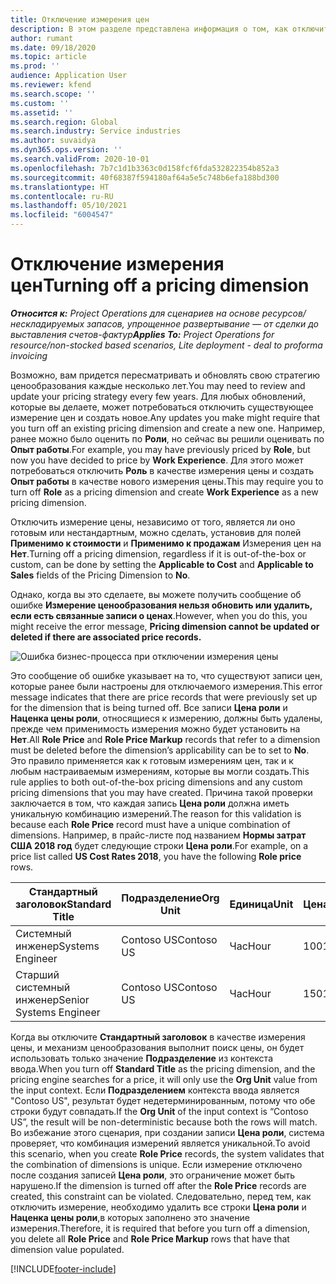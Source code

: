 ```yaml
---
title: Отключение измерения цен
description: В этом разделе представлена информация о том, как отключить измерения цен.
author: rumant
ms.date: 09/18/2020
ms.topic: article
ms.prod: ''
audience: Application User
ms.reviewer: kfend
ms.search.scope: ''
ms.custom: ''
ms.assetid: ''
ms.search.region: Global
ms.search.industry: Service industries
ms.author: suvaidya
ms.dyn365.ops.version: ''
ms.search.validFrom: 2020-10-01
ms.openlocfilehash: 7b7c1d1b3363c0d158fcf6fda532822354b852a3
ms.sourcegitcommit: 40f68387f594180af64a5e5c748b6efa188bd300
ms.translationtype: HT
ms.contentlocale: ru-RU
ms.lasthandoff: 05/10/2021
ms.locfileid: "6004547"
---
```

# <a name="turning-off-a-pricing-dimension"></a><span data-ttu-id="959fc-103">Отключение измерения цен</span><span class="sxs-lookup"><span data-stu-id="959fc-103">Turning off a pricing dimension</span></span>

<span data-ttu-id="959fc-104">_**Относится к:** Project Operations для сценариев на основе ресурсов/нескладируемых запасов, упрощенное развертывание — от сделки до выставления счетов-фактур_</span><span class="sxs-lookup"><span data-stu-id="959fc-104">_**Applies To:** Project Operations for resource/non-stocked based scenarios, Lite deployment - deal to proforma invoicing_</span></span>

<span data-ttu-id="959fc-105">Возможно, вам придется пересматривать и обновлять свою стратегию ценообразования каждые несколько лет.</span><span class="sxs-lookup"><span data-stu-id="959fc-105">You may need to review and update your pricing strategy every few years.</span></span> <span data-ttu-id="959fc-106">Для любых обновлений, которые вы делаете, может потребоваться отключить существующее измерение цен и создать новое.</span><span class="sxs-lookup"><span data-stu-id="959fc-106">Any updates you make might require that you turn off an existing pricing dimension and create a new one.</span></span> <span data-ttu-id="959fc-107">Например, ранее можно было оценить по **Роли**, но сейчас вы решили оценивать по **Опыт работы**.</span><span class="sxs-lookup"><span data-stu-id="959fc-107">For example, you may have previously priced by **Role**, but now you have decided to price by **Work Experience**.</span></span> <span data-ttu-id="959fc-108">Для этого может потребоваться отключить **Роль** в качестве измерения цены и создать **Опыт работы** в качестве нового измерения цены.</span><span class="sxs-lookup"><span data-stu-id="959fc-108">This may require you to turn off **Role** as a pricing dimension and create **Work Experience** as a new pricing dimension.</span></span> 

<span data-ttu-id="959fc-109">Отключить измерение цены, независимо от того, является ли оно готовым или нестандартным, можно сделать, установив для полей **Применимо к стоимости** и **Применимо к продажам** Измерения цен на **Нет**.</span><span class="sxs-lookup"><span data-stu-id="959fc-109">Turning off a pricing dimension, regardless if it is out-of-the-box or custom, can be done by setting the **Applicable to Cost** and **Applicable to Sales** fields of the Pricing Dimension to **No**.</span></span>

<span data-ttu-id="959fc-110">Однако, когда вы это сделаете, вы можете получить сообщение об ошибке **Измерение ценообразования нельзя обновить или удалить, если есть связанные записи о ценах**.</span><span class="sxs-lookup"><span data-stu-id="959fc-110">However, when you do this, you might receive the error message, **Pricing dimension cannot be updated or deleted if there are associated price records.**</span></span>

![Ошибка бизнес-процесса при отключении измерения цены](media/Business-Process-Error.png)

<span data-ttu-id="959fc-112">Это сообщение об ошибке указывает на то, что существуют записи цен, которые ранее были настроены для отключаемого измерения.</span><span class="sxs-lookup"><span data-stu-id="959fc-112">This error message indicates that there are price records that were previously set up for the dimension that is being turned off.</span></span> <span data-ttu-id="959fc-113">Все записи **Цена роли** и **Наценка цены роли**, относящиеся к измерению, должны быть удалены, прежде чем применимость измерения можно будет установить на **Нет**.</span><span class="sxs-lookup"><span data-stu-id="959fc-113">All **Role Price** and **Role Price Markup** records that refer to a dimension must be deleted before the dimension’s applicability can be to set to **No**.</span></span> <span data-ttu-id="959fc-114">Это правило применяется как к готовым измерениям цен, так и к любым настраиваемым измерениям, которые вы могли создать.</span><span class="sxs-lookup"><span data-stu-id="959fc-114">This rule applies to both out-of-the-box pricing dimensions and any custom pricing dimensions that you may have created.</span></span> <span data-ttu-id="959fc-115">Причина такой проверки заключается в том, что каждая запись **Цена роли** должна иметь уникальную комбинацию измерений.</span><span class="sxs-lookup"><span data-stu-id="959fc-115">The reason for this validation is because each **Role Price** record must have a unique combination of dimensions.</span></span> <span data-ttu-id="959fc-116">Например, в прайс-листе под названием **Нормы затрат США 2018 год** будет следующие строки **Цена роли**.</span><span class="sxs-lookup"><span data-stu-id="959fc-116">For example, on a price list called **US Cost Rates 2018**, you have the following **Role price** rows.</span></span> 

| <span data-ttu-id="959fc-117">Стандартный заголовок</span><span class="sxs-lookup"><span data-stu-id="959fc-117">Standard Title</span></span>         | <span data-ttu-id="959fc-118">Подразделение</span><span class="sxs-lookup"><span data-stu-id="959fc-118">Org Unit</span></span>    |<span data-ttu-id="959fc-119">Единица</span><span class="sxs-lookup"><span data-stu-id="959fc-119">Unit</span></span>   |<span data-ttu-id="959fc-120">Цена</span><span class="sxs-lookup"><span data-stu-id="959fc-120">Price</span></span>  |<span data-ttu-id="959fc-121">Валюта</span><span class="sxs-lookup"><span data-stu-id="959fc-121">Currency</span></span>  |
| -----------------------|-------------|-------|-------|----------|
| <span data-ttu-id="959fc-122">Системный инженер</span><span class="sxs-lookup"><span data-stu-id="959fc-122">Systems Engineer</span></span>|<span data-ttu-id="959fc-123">Contoso US</span><span class="sxs-lookup"><span data-stu-id="959fc-123">Contoso US</span></span>|<span data-ttu-id="959fc-124">Час</span><span class="sxs-lookup"><span data-stu-id="959fc-124">Hour</span></span>| <span data-ttu-id="959fc-125">100</span><span class="sxs-lookup"><span data-stu-id="959fc-125">100</span></span>|<span data-ttu-id="959fc-126">Доллар США</span><span class="sxs-lookup"><span data-stu-id="959fc-126">USD</span></span>|
| <span data-ttu-id="959fc-127">Старший системный инженер</span><span class="sxs-lookup"><span data-stu-id="959fc-127">Senior Systems Engineer</span></span>|<span data-ttu-id="959fc-128">Contoso US</span><span class="sxs-lookup"><span data-stu-id="959fc-128">Contoso US</span></span>|<span data-ttu-id="959fc-129">Час</span><span class="sxs-lookup"><span data-stu-id="959fc-129">Hour</span></span>| <span data-ttu-id="959fc-130">150</span><span class="sxs-lookup"><span data-stu-id="959fc-130">150</span></span>| <span data-ttu-id="959fc-131">Доллар США</span><span class="sxs-lookup"><span data-stu-id="959fc-131">USD</span></span>|


<span data-ttu-id="959fc-132">Когда вы отключите **Стандартный заголовок** в качестве измерения цены, и механизм ценообразования выполнит поиск цены, он будет использовать только значение **Подразделение** из контекста ввода.</span><span class="sxs-lookup"><span data-stu-id="959fc-132">When you turn off **Standard Title** as the pricing dimension, and the pricing engine searches for a price, it will only use the **Org Unit** value from the input context.</span></span> <span data-ttu-id="959fc-133">Если **Подразделением** контекста ввода является "Contoso US", результат будет недетерминированным, потому что обе строки будут совпадать.</span><span class="sxs-lookup"><span data-stu-id="959fc-133">If the **Org Unit** of the input context is “Contoso US”, the result will be non-deterministic because both the rows will match.</span></span> <span data-ttu-id="959fc-134">Во избежание этого сценария, при создании записи **Цена роли**, система проверяет, что комбинация измерений является уникальной.</span><span class="sxs-lookup"><span data-stu-id="959fc-134">To avoid this scenario, when you create **Role Price** records, the system validates that the combination of dimensions is unique.</span></span> <span data-ttu-id="959fc-135">Если измерение отключено после создания записей **Цена роли**, это ограничение может быть нарушено.</span><span class="sxs-lookup"><span data-stu-id="959fc-135">If the dimension is turned off after the **Role Price** records are created, this constraint can be violated.</span></span> <span data-ttu-id="959fc-136">Следовательно, перед тем, как отключить измерение, необходимо удалить все строки **Цена роли** и **Наценка цены роли**,в которых заполнено это значение измерения.</span><span class="sxs-lookup"><span data-stu-id="959fc-136">Therefore, it is required that before you turn off a dimension, you delete all **Role Price** and **Role Price Markup** rows that have that dimension value populated.</span></span>


[!INCLUDE[footer-include](../includes/footer-banner.md)]